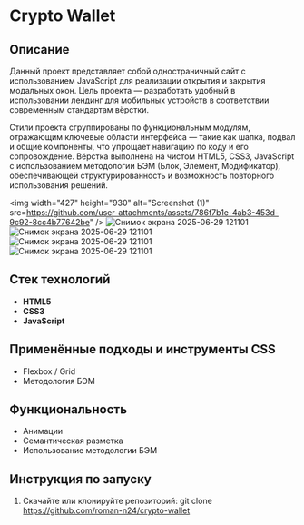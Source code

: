 # Crypto Wallet
## Описание
Данный проект представляет собой одностраничный сайт с использованием JavaScript для реализации открытия и закрытия модальных окон. Цель проекта — разработать удобный в использовании лендинг для мобильных устройств в соответствии современным стандартам вёрстки. 

Стили проекта сгруппированы по функциональным модулям, отражающим ключевые области интерфейса — такие как шапка, подвал и общие компоненты, что упрощает навигацию по коду и его сопровождение. Вёрстка выполнена на чистом HTML5, CSS3, JavaScript с использованием методологии БЭМ (Блок, Элемент, Модификатор), обеспечивающей структурированность и возможность повторного использования решений.

<img width="427" height="930" alt="Screenshot (1)" src=https://github.com/user-attachments/assets/786f7b1e-4ab3-453d-9c92-8cc4b77642be" />
![Снимок экрана 2025-06-29 121101](<img width="426" height="941" alt="Screenshot (2)" src="https://github.com/user-attachments/assets/19c464f1-06a8-402d-b29e-c9a0f845a655" />)
![Снимок экрана 2025-06-29 121101](<img width="426" height="926" alt="Screenshot (3)" src="https://github.com/user-attachments/assets/c3c2013b-1c66-442b-b858-8fd9795242ad" />)
![Снимок экрана 2025-06-29 121101](<img width="426" height="931" alt="Screenshot (5)" src="https://github.com/user-attachments/assets/48500e1c-64bd-48b8-bd15-6e86b67dfdea" />)
![Снимок экрана 2025-06-29 121101](<img width="427" height="929" alt="Screenshot (8)" src="https://github.com/user-attachments/assets/c4500405-fe8b-4d8a-b0f2-dd8531ffb49b" />)

## Стек технологий
- **HTML5**
- **CSS3**
- **JavaScript**

## Применённые подходы и инструменты CSS
- Flexbox / Grid
- Методология БЭМ

## Функциональность
- Анимации
- Семантическая разметка
- Использование методологии БЭМ

## Инструкция по запуску
1. Скачайте или клонируйте репозиторий: git clone https://github.com/roman-n24/crypto-wallet
